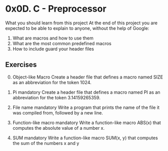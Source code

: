 # 0x0D. C - Preprocessor

What you should learn from this project
At the end of this project you are expected to be able to explain to anyone,
without the help of Google:
1. What are macros and how to use them
2. What are the most common predefined macros
3. How to include guard your header files

## Exercises

0. Object-like Macro
Create a header file that defines a macro named SIZE as an abbreviation for the
token 1024.

1. Pi mandatory
Create a header file that defines a macro named PI as an abbreviation for the
token 3.14159265359.

2. File name mandatory
Write a program that prints the name of the file it was compiled from, followed
by a new line.

3. Function-like macro mandatory
Write a function-like macro ABS(x) that computes the absolute value of a
number x.

4. SUM mandatory
Write a function-like macro SUM(x, y) that computes the sum of the numbers x
and y
